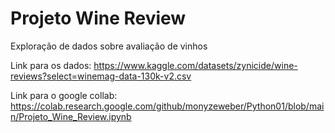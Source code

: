 # Projeto Wine Review
 Exploração de dados sobre avaliação de vinhos
 
 Link para os dados: https://www.kaggle.com/datasets/zynicide/wine-reviews?select=winemag-data-130k-v2.csv
 
 Link para o google collab: https://colab.research.google.com/github/monyzeweber/Python01/blob/main/Projeto_Wine_Review.ipynb
